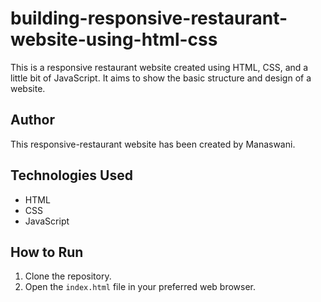 # building-responsive-restaurant-website-using-html-css

This is a responsive restaurant website created using HTML, CSS, and a little bit of JavaScript. It aims to show the basic structure and design of a website.

## Author

This responsive-restaurant website has been created by Manaswani.


## Technologies Used

- HTML
- CSS
- JavaScript

## How to Run

1. Clone the repository.
2. Open the ``` index.html ``` file in your preferred web browser.
